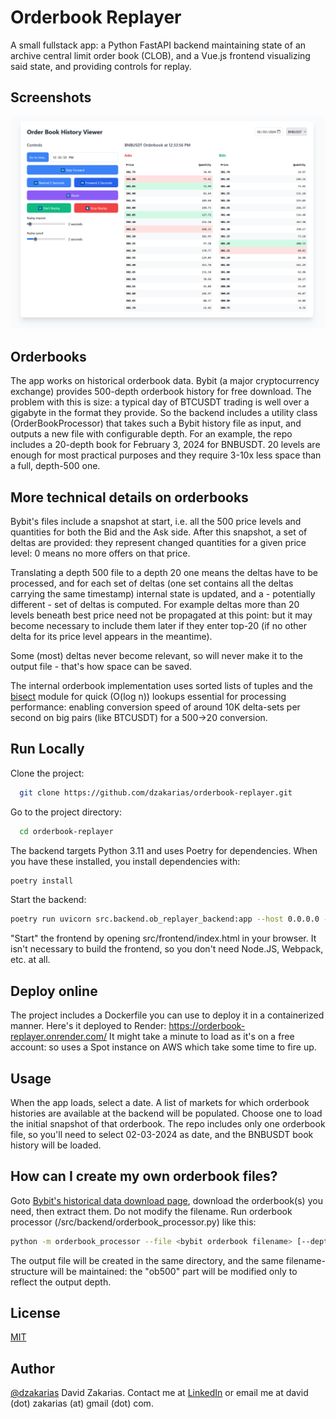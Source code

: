 
# Orderbook Replayer

A small fullstack app: a Python FastAPI backend maintaining state of an archive central limit order book (CLOB), and a Vue.js frontend visualizing said state, and providing controls for replay.




## Screenshots

![App Screenshot](./screenshot/screen1.png)


## Orderbooks

The app works on historical orderbook data. Bybit (a major cryptocurrency exchange) provides 500-depth orderbook history for free download. The problem with this is size: a typical day of BTCUSDT trading is well over a gigabyte in the format they provide. So the backend includes a utility class (OrderBookProcessor) that takes such a Bybit history file as input, and outputs a new file with configurable depth. For an example, the repo includes a 20-depth book for February 3, 2024 for BNBUSDT. 20 levels are enough for most practical purposes and they require 3-10x less space than a full, depth-500 one.

## More technical details on orderbooks

Bybit's files include a snapshot at start, i.e. all the 500 price levels and quantities for both the Bid and the Ask side. After this snapshot, a set of deltas are provided: they represent changed quantities for a given price level: 0 means no more offers on that price. 

Translating a depth 500 file to a depth 20 one means the deltas have to be processed, and for each set of deltas (one set contains all the deltas carrying the same timestamp) internal state is updated, and a - potentially different - set of deltas is computed. For example deltas more than 20 levels beneath best price need not be propagated at this point: but it may become necessary to include them later if they enter top-20 (if no other delta for its price level appears in the meantime).

Some (most) deltas never become relevant, so will never make it to the output file - that's how space can be saved. 

The internal orderbook implementation uses sorted lists of tuples and the [bisect](https://docs.python.org/3/library/bisect.html) module for quick (O(log n)) lookups essential for processing performance: enabling conversion speed of around 10K delta-sets per second on big pairs (like BTCUSDT) for a 500->20 conversion.

## Run Locally

Clone the project:

```bash
  git clone https://github.com/dzakarias/orderbook-replayer.git
```

Go to the project directory:

```bash
  cd orderbook-replayer
```

The backend targets Python 3.11 and uses Poetry for dependencies. When you have these installed, you install dependencies with:

```bash
poetry install
```

Start the backend:

```bash
poetry run uvicorn src.backend.ob_replayer_backend:app --host 0.0.0.0 --port 8000 --reload
```

"Start" the frontend by opening src/frontend/index.html in your browser. It isn't necessary to build the frontend, so you don't need Node.JS, Webpack, etc. at all.

## Deploy online

The project includes a Dockerfile you can use to deploy it in a containerized manner. Here's it deployed to Render: https://orderbook-replayer.onrender.com/
It might take a minute to load as it's on a free account: so uses a Spot instance on AWS which take some time to fire up.

## Usage

When the app loads, select a date. A list of markets for which orderbook histories are available at the backend will be populated. Choose one to load the initial snapshot of that orderbook.
The repo includes only one orderbook file, so you'll need to select 02-03-2024 as date, and the BNBUSDT book history will be loaded.

## How can I create my own orderbook files?

Goto [Bybit's historical data download page](https://www.bybit.com/derivatives/en/history-data), download the orderbook(s) you need, then extract them. Do not modify the filename. Run orderbook processor (/src/backend/orderbook_processor.py) like this:


```bash
python -m orderbook_processor --file <bybit orderbook filename> [--depth <desired depth>]
```

The output file will be created in the same directory, and the same filename-structure will be maintained: the "ob500" part will be modified only to reflect the output depth.


## License

[MIT](https://choosealicense.com/licenses/mit/)


## Author

[@dzakarias](https://www.github.com/dzakarias) David Zakarias. Contact me at [LinkedIn](https://www.linkedin.com/in/david-zakarias-9720a24/) or email me at david (dot) zakarias (at) gmail (dot) com.

